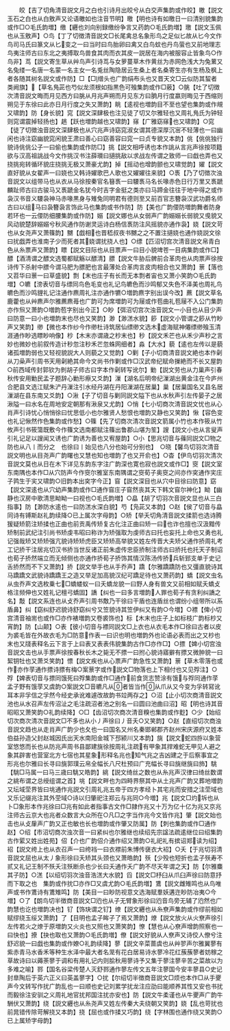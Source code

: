 <!-- { "loadSidebar": true } -->
　　皎【吉了切角清音説文月之白也引诗月出皎兮从白交声集韵或作皎】皦【説文玉石之白也从白敫声又论语皦如也注音节明】曒【明也诗有如曒日一曰清别貌集韵或作□○毛氏韵増】缴【纒也刘向别録缴纷争言又药韵○毛氏韵増】璬【説文玉佩也从玉敫声】○鸟【丁了切徴清音説文□长尾禽总名象形鸟之足似匕故从匕今文作鸟司马氏曰篆文从匕变之一曰当时曰鸟胎卵曰禽又白鸟蚊也丹鸟萤也又前地理志鸟夷注师古曰东北之夷搏取鸟兽食其肉而衣其皮一説居在海内被服容止皆象鸟○作鸟非】茑【説文寄生草从艸鸟声引诗茑与女萝蔓草木作黄丝为赤网色浅大为兔蔂又名兔缕一名唐一名蒙一名主女一名兎丝陶隐居云生桑上者名桑寄生亦有生杨及枫上者各随其树名説文或作防】□【□缯头也广韵绢布头也又晋天文□云似防其蛪者类阙旗】【草名鳬茈也芍似龙须根如指黒色可飱集韵或作□薂】○脁【吐了切徴次清音説文晦而月见西方曰朓从月兆声朔而月见东方曰朒月行度嬴则晦见于西缩则朔见于东徐曰此亦日月行度之失又萧韵】眺【逺视也増韵目不至也望也集韵或作覜又啸韵】防【身长貌】窕【説文深肆极也注见徒了切又尔雅轻也又周礼鳬氏为钟轻则窕谓震掉轻扬也】趒【跃也増韵越也又啸韵】窱【广雅窈窱也又啸韵】○窕【徒了切徴浊音説文深肆极也从穴兆声诗窈窕淑女谓其德深厚沉宻不轻薄也一曰幽闲也诗注窈幽貌窕闲貌王肃曰善心曰窈善容曰窕一曰贞专貌又本韵】佻【佻佻独行貌诗佻佻公子一曰偷也集韵或作防□】挑【説文相呼诱也本作誂从言兆声徐按项籍欲与汉高祖誂战今文作挑汉书注薛瓉曰擿挑敌以求战左传谓之致师一曰戱也弄也又挠挑宛转循环貌庄挠挑无极又萧豪尤韵】掉【摇动也增韵颤也又啸觉韵】嬥【説文直好貌从女翟声一曰娆也又韩诗嬥歌巴人歌也又嬥嬥往来貌】○褭【乃了切徴次浊音説文以组带马也从衣从马徐按秦官名簮褭一曰騕褭马名长喙赤色日行万里又褭蹏麟趾师古曰古骏马又褭蹏金名犹今时吉字金挺之类亦曰马蹄金往往于地中得之或作袅汉书音义騕袅神马赤喙黒身与雉兔同明君有德则至又前百官志簪袅汉武功爵名师古曰以组马曰袅簪袅言饰此马也集韵或书作防】防【美也广韵偠防増韵舞者防身若环也一云偠防细腰集韵或作防】嫋【説文娜也从女弱声广韵嫋嫋长弱貌又曵貌又风动貌楚辞嫋嫋兮秋风通作防谢灵运诗白杨信褭防注风摇貌亦通作袅】娆【説文苛也从女尧声又萧篠韵】嬲【戯相也晋嵇叔夜书嬲之之不置注擿娆也通作娆説文徐曰扰戯弄也淮南子少而死者其娆谓扰挠人也】○缥【匹沼切宫次清音説文帛青白色从糸票声又萧韵】瞟【説文目际也从目票声一曰目小貌埤苍一目病集韵或作□】醥【酒清谓之醥文选蜀都赋觞以醥清】膘【説文牛胁后髀前合革肉也从肉票声徐按诗传下杀射中膘今谓马肥为膘肥也言最薄处合革肉言皮肉相合也又萧韵】蔈【落也又苕华曰蔈一曰草盛貌】剽【末也庄子有长而无本剽者宙也又萧小笑韵○毛氏韵増】○皫【滂表切音与缥同鸟色毛变也礼记鸟皫色而沙鸣郁又失色不泽美也周礼鸟皫色而沙鸣貍礼记注通作麃周礼注亦通作犥○増韵麃字别出误今改】藨【説文草名鹿藿也从艸麃声尔雅藨麃苺也广韵可为席増韵可为屦或作苞曲礼苞屦不入公门集韵亦作炰又萧韵○増韵苞字别出今正】○眇【弭沼切宫次浊音説文一小目也从目少声曰防意一曰小也増韵末也尽也又笑韵】渺【渺溔水貌】篎【説文小管谓之篎从竹眇声又笑韵】缈【微也本作纱今作缈杜诗筑居仙缥缈文选木虚海赋神僊缥缈飱玉清涯通作眇选瞟眇响像】杪【木末亦谓歳之杪末也】秒【説文禾芒也从禾少声秒之言妙也微妙也前叙传造计秒忽注秒禾芒忽蛛网细者】淼【大水】藐【逺也左传以是藐诸孤増韵弱也又轻视貌説大人则藐之又觉韵】○剿【子小切商清音説文絶也本作劋从刀喿声引周书天用劋絶其命今文尚书作剿或作□汉武帝纪赋命摷絶而不长又屋韵○前西域传封郭钦为剼胡子师古曰字本作劋转写讹尔】勦【説文劳也从力巢声引春秋传安用勦民孟子题辞心勦形瘵又爻韵】漅【湖名后明帝纪漅湖出黄金注在今庐州合肥县文选江赋朱浐丹漅注引水经丹湖在丹阳漅湖在居巢】巢【居巢国名又县名居漅湖在县东南又爻韵】○湫【子了切音与剿同説文隘下也从水秋声引左传晏子之居湫隘一曰水名在周地安定朝那有湫泉又尤韵】○悄【七小切商次清音説文忧也从心肖声引诗忧心悄悄徐曰忧思低小也尔雅贤人愁恨也増韵又静也又笑韵】愀【容色变也礼记愀然作色集韵或作愁】○篠【先了切商次清次音説文箭属小竹也本作筱从竹攸声引书筱簜既敷今作篠文选南都赋注篠出鲁郡山堪为笙】謏【説文小也从言叟声引礼记足以謏闻又诱也广韵诱为善也又宥屋韵】○小【思兆切音与蓧同説文□物之防也从八丨而分之　也徐曰丨始见也八分也始可分别也】　○晓【馨鸟切羽次清音説文明也从目尧声广韵曙也又慧也知也増韵了也又开俞也】○杳【伊鸟切羽次清次音説文莫也从日在木下详见东韵东字注广韵深也寛也寂也説文或作□】窔【説文室东南隅也本作□从穴防声今作窔尔雅室东南隅谓之窔荀子奥窔之间亦作穾通作宎庄子鹑生于宎又啸韵○旧韵本出穾字今正】窅【説文深目也从穴中目徐曰防意】窈【説文深逺也从穴幼声集韵或作□通作窅庄子窅然丧其天下韩文窅尔神化】眑【幽静也汉房中歌清思眑眑一曰视也○毛氏韵増】○皛【胡了切羽次音説文显也从三白指事】防【渺防水逺也一曰防溔水深白貌】芍【凫茈又本韵】○赵【侯了切音与皛同诗有镈斯赵礼韵续降○已上属次字母韵】○矫【举夭切角清音説文揉箭也选诗腾猨疑矫箭注矫揉也正曲也前贡禹传矫复古化注正曲曰矫一曰也诈也擅也汉汲黯传矫制前武纪注引尚书矫虔韦昭曰称诈为矫强取为虔师古曰托也妄托上命也又勇也礼记强哉矫又矫矫强亢貌诗矫矫虎臣又矫矫高举貌又姓左传晋大夫矫父通作挢周礼考工记挢干注居兆切汉书挢当世反诸正前朱虚传忠臣挢制注师古曰挢托也托天子制诏也荀子挢然端立而无倾侧也亦通作挢荀子挢饰其情汉陈汤传挢兵斩郅支单于史记舌挢然而不下又萧韵】挢【説文举手也从手乔声】蹻【尔雅蹻蹻防也又彊直貌诗其马蹻蹻文武貌诗蹻蹻王之造又举足加高貌汉纪可蹻足待也又萧药韵】蟜【説文虫名从虫乔声文选枚乗七□蟜蝼蚁一曰夭蟜龙貌一曰野人身有兽文又前相如赋夭蟜攴格注频伸也又姓礼记檀弓蟜固】譑【纠也一曰多言増韵人罪也荀子有贪利纠譑之名】敽【説文系连也从攴乔声引周书敿乃干徐曰干盾也连盾丝也谓纷小组带所以系盾鼻】纠【窈纠舒迟貌诗舒窈纠兮又笠貌诗其笠伊纠又有韵○今増】○褾【俾小切宫清音袖耑也或作□亦作裱増韵又卷裘饰也】标【木末也庄子上如标枝广韵标杪又宵韵】防【山颠】○表【彼小切音与褾同説文□上衣也从衣毛本作□徐曰古者以皮为裘毛皆在外故衣毛为□防意作表一曰识也明也増韵外也论语必表而出之又杪也末也又牋表释名云下言于上曰表又表表伟貌集韵古作□亦作□】○摽【婢小切宫浊音説文击也从手票声徐按春秋长木之毙无不摽一曰拊心貌诗寤擗有摽又微肿貌一曰絜钥牡也又萧爻笑韵】慓【説文疾也从心票声广韵急性又萧韵】蔈【草木零落也或作亦作莩通作摽诗摽有梅○案蔈字或作説文□物落也上下相付也又见殍注】○殍【婢表切音与摽同饿死曰殍集韵或作□通作前食货志赞涂有饿与殍同通作莩孟子野有饿莩又虞韵○案説文□音皫凡从者皆当作从爪从又今变为孚转冩讹耳本非孚信之孚然今经史承讹难遽改故韵书竝两存之】○沼【止小切次商清音説文池也从水召声左传沼沚之毛注疏沼者池之别名一曰圆曰池曲曰沼】昭【明也诗其音昭昭又萧笑韵○礼韵续降】○□【齿沼切次商次清音糗也集韵或作麨】○少【始绍切次商次清次音説文□不多也从小丿声徐曰丿音夭○又笑韵】○赵【直绍切次商浊音説文趋也从走肖声广韵少也夂也一曰国名又州名秦邯郸郡齐赵州宋庆源府又姓本伯益孙造父封赵城因氏出天水南阳金城下邳颍川又本韵】旐【説文蛇四斿以象营室悠悠而长也从防兆声周书县鄙建旐徐按周礼注疏有甲象其捍难蛇无甲见人避之象其辟害也营室北方七宿也其星象形释名兆也知气兆之吉凶建之于后察事宜之形兆也尔雅曰长寻曰旐郭璞云帛全幅长八尺杜预曰广充幅长寻曰旐继旐曰斾】駣【駣□马属一曰马三歳曰駣又皓韵】絩【説文绮丝之数也从糸兆声汉律曰绮丝数谓之絩布谓之总绶组谓之首】垗【説文畔也为四畤界祭其中从土兆声广韵又葬地増韵又坛域茔界皆曰垗通作兆説文引周礼兆五帝于四方孝经卜其宅兆而安措之注茔域也又乐记缀兆注其外茔域○诗以归肇祀注郑云与兆同○今増】兆【説文□灼坼也从卜□象形本作兆徐曰□兆有如此者指事古文作□隷作兆又十万为亿十亿为兆又京兆注师古云京大也兆者众数言大众所在○凡□之字当作兆今文皆作兆】肇【説文始也击也从攴肁声广韵又正也敏也长也増韵或作肇又防属】防【刺也集韵或作□通作赵】○绍【市沼切商次浊次音一曰紧纠也尔雅继也续绍先宗諡法疏逺继位曰绍集韵古作綤又姓出姓苑】佋【介也广韵佋介通作绍又萧韵○礼祀礼有摈诏郑读为绍】袑【説文绔上也从衣召声一曰绔裆一曰衣襟前朱博传襃衣大袑】○夭【于兆切羽清音説文屈也从太丿象形徐曰夭矫其头颈也又萧皓韵】殀【少殁也短折也孟子殀寿不贰又礼记王制不殀夭注殀断杀也少长曰夭通作夭广韵不尽天年谓之天】防【尔雅麋其子防】○溔【以绍切羽次浊音浩溔大水貌】舀【説文□杼臼从爪臼声徐曰防意抒而下取之也　集韵或作抌□亦作□又虞尤韵○毛氏韵増】鷕【説文雌雉鸣也从鸟唯声或书作鷕诗有鷕雉鸣】防【美目一曰眇防视意文选海赋羣妖遘迕眇防冶夷○今増】○了【朗鸟切半徴商音説文□尦也从子无臂象形徐曰尦音鸟旁无辅了尦然也广韵慧也讫也増韵决也】钌【饰玦谓之钌】缭【説文纒也从糸尞声集韵或作缪前相如赋缪绕玉绥又萧韵】了【目明也孟子眸子了焉又萧韵】燎【説文放火从火尞声徐引左传若火之燎于原増韵又火炎也又照也又萧笑韵】憭【慧也从心尞声增韵照察也一曰快也】撩【抉也取也又萧韵○毛氏韵増】僚【説文好貌从人尞声又诗佼人僚兮注舒迟貌一曰戯也集韵或作嫽○礼韵续降】蓼【説文辛菜蔷虞也从艸翏声尔雅翼蓼有紫赤青马水香禾等种生水泽中最大者名茏有花白居易诗水蓼冷花红蔟蔟蓼者妨稼之草故诗曰以薅荼蓼于调和有用礼记内则脍秋用蓼诗予又集于蓼注蓼辛苦之菜故以为多难之喻】鄝【国名谷梁传楚人灭舒鄝通作蓼左传文五年注蓼国今安丰蓼县○史记封臯陶后于英六正义曰英盖蓼字】○扰【尔绍切半徴商音説文□烦也本作□从手夒声今文转写作扰广韵乱也一曰顺也史记刘累学扰龙注应劭曰能顺养其性又安也书扰而毅徐注安驯之义周礼地官扰邦国注扰亦安也】防【説文牛柔谨也从牛夒声广韵牛駲伏又萧韵】绕【説文纒也从糸尧声又姓左传秦大夫绕朝又笑韵】娆【乱也苛扰也前晁错传除苛解挠又本韵】挠【屈也或作揉又巧韵】绕【字林围也通作绕又笑韵○已上属矫字母韵】
